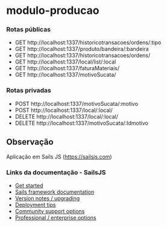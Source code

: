 # modulo-producao

### Rotas públicas
- GET http://localhost:1337/historicotransacoes/ordens/:tipo
- GET http://localhost:1337/produto/bandeira/:bandeira
- GET http://localhost:1337/historicotransacoes/ordens/
- GET http://localhost:1337/local/list/:local
- GET http://localhost:1337/faturaMateriais/
- GET http://localhost:1337/motivoSucata/

### Rotas privadas
- POST http://localhost:1337/motivoSucata/:motivo
- POST http://localhost:1337/local/:local/
- DELETE http://localhost:1337/local/:local/
- DELETE http://localhost:1337/motivoSucata/:Idmotivo

## Observação
Aplicação em Sails JS (https://sailsjs.com)

### Links da documentação - SailsJS

- [Get started](https://sailsjs.com/get-started)
- [Sails framework documentation](https://sailsjs.com/documentation)
- [Version notes / upgrading](https://sailsjs.com/documentation/upgrading)
- [Deployment tips](https://sailsjs.com/documentation/concepts/deployment)
- [Community support options](https://sailsjs.com/support)
- [Professional / enterprise options](https://sailsjs.com/enterprise)
